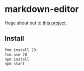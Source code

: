 # markdown-editor

Huge shout out to [this project](https://codesandbox.io/p/sandbox/markdown-editor-with-katex-qlww9).

## Install

```bash
fnm install 20
fnm use 20
npm install
npm start
```